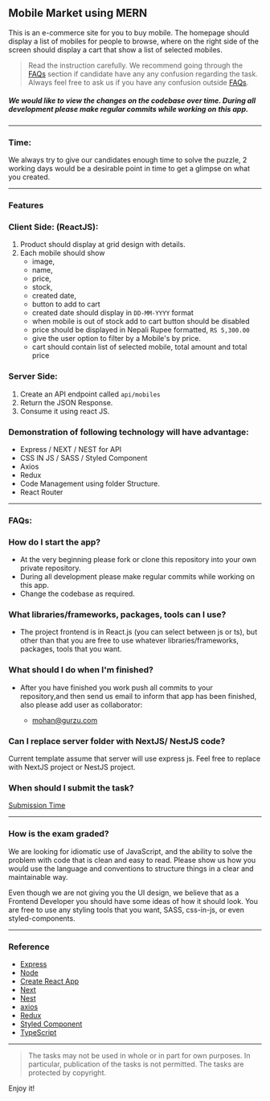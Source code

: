 ## Mobile Market using MERN

This is an e-commerce site for you to buy mobile. The homepage should display a list of mobiles
for people to browse, where on the right side of the screen should display a cart that show a
list of selected mobiles.

> Read the instruction carefully. We recommend going through the [FAQs](#faqs) section if candidate have any
> any confusion regarding the task. Always feel free to ask us if you have any confusion outside [FAQs](#faqs).


##### We would like to view the changes on the codebase over time. During all development please make regular commits while working on this app.
---
### Time:

We always try to give our candidates enough time to solve the puzzle, 2 working days would be a desirable point in time to get a glimpse on what you created.

---
### Features

### Client Side: (ReactJS):

1. Product should display at grid design with details.
2. Each mobile should show
   - image,
   - name,
   - price,
   - stock,
   - created date,
   - button to add to cart
   - created date should display in `DD-MM-YYYY` format
   - when mobile is out of stock add to cart button should be disabled
   - price should be displayed in Nepali Rupee formatted, `RS 5,300.00`
   - give the user option to filter by a Mobile's by price.
   - cart should contain list of selected mobile, total amount and total price

### Server Side:

1.  Create an API endpoint called `api/mobiles`
2.  Return the JSON Response.
3.  Consume it using react JS.

### Demonstration of following technology will have advantage:

- Express / NEXT / NEST for API
- CSS IN JS / SASS / Styled Component
- Axios
- Redux
- Code Management using folder Structure.
- React Router

---

### FAQs:

### How do I start the app?

- At the very beginning please fork or clone this repository into your own private repository.
- During all development please make regular commits while working on this app.
- Change the codebase as required.

### What libraries/frameworks, packages, tools can I use?

- The project frontend is in React.js (you can select between js or ts), but other than that you are free to use whatever
  libraries/frameworks, packages, tools that you want.

### What should I do when I'm finished?

- After you have finished you work push all commits to your repository,and then send us email
  to inform that app has been finished, also please add user as collaborator:
    
    - mohan@gurzu.com

### Can I replace server folder with NextJS/ NestJS code?
 Current template assume that server will use express js. Feel free to replace with NextJS project or 
 NestJS project.   
 
 ### When should I submit the task?
  [Submission Time](#time)


---
### How is the exam graded?

We are looking for idiomatic use of JavaScript, and the ability to solve the problem with code that is clean and easy to
read. Please show us how you would use the language and conventions to structure things in a clear and maintainable way.

Even though we are not giving you the UI design, we believe that as a Frontend Developer you should have some ideas of
how it should look. You are free to use any styling tools that you want, SASS, css-in-js, or even styled-components.

---
### Reference

- [Express](https://expressjs.com/)
- [Node](https://nodejs.org/)
- [Create React App](https://reactjs.org/docs/create-a-new-react-app.html)
- [Next](https://nextjs.org/)
- [Nest](https://nestjs.com/)
- [axios](https://github.com/axios/axios)
- [Redux](https://redux.js.org/)
- [Styled Component](https://www.styled-components.com/)
- [TypeScript](https://www.typescriptlang.org/)
---



> The tasks may not be used in whole or in part for own purposes. In particular, publication of the tasks is not permitted. The tasks are protected by copyright.

Enjoy it!
